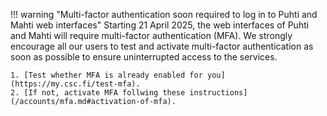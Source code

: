 !!! warning "Multi-factor authentication soon required to log in to Puhti and Mahti web interfaces"
    Starting 21 April 2025, the web interfaces of Puhti and Mahti will require
    multi-factor authentication (MFA). We strongly encourage all our users to
    test and activate multi-factor authentication as soon as possible to ensure
    uninterrupted access to the services.

    1. [Test whether MFA is already enabled for you](https://my.csc.fi/test-mfa).
    2. [If not, activate MFA follwing these instructions](/accounts/mfa.md#activation-of-mfa).
